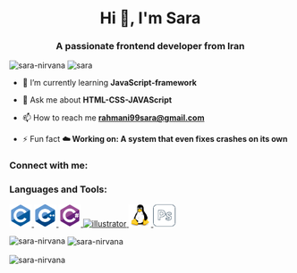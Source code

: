 <h1 align="center">Hi 👋, I'm Sara</h1>
<h3 align="center">A passionate frontend developer from Iran</h3>
<img align="right"  alt="sara" width="400" src="https://camo.githubusercontent.com/5bf0da46c5398f75e2ec953592c02afcf69379dcdb12a0c2922654a57b51fce2/68747470733a2f2f63646e2e6472696262626c652e636f6d2f75736572732f313336343032392f73637265656e73686f74732f31363039333236382f6d656469612f36386538326137666234393034363134613930363664366235343063313462322e676966.gif">

<p align="left"> <img src="https://komarev.com/ghpvc/?username=sara-nirvana&label=Profile%20views&color=0e75b6&style=flat" alt="sara-nirvana" /> </p>

- 🌱 I’m currently learning **JavaScript-framework**

- 💬 Ask me about **HTML-CSS-JAVAScript**

- 📫 How to reach me **rahmani99sara@gmail.com**

- ⚡ Fun fact **☁️ Working on: A system that even fixes crashes on its own**

<h3 align="left">Connect with me:</h3>
<p align="left">
</p>

<h3 align="left">Languages and Tools:</h3>
<p align="left"> <a href="https://www.cprogramming.com/" target="_blank" rel="noreferrer"> <img src="https://raw.githubusercontent.com/devicons/devicon/master/icons/c/c-original.svg" alt="c" width="40" height="40"/> </a> <a href="https://www.w3schools.com/cpp/" target="_blank" rel="noreferrer"> <img src="https://raw.githubusercontent.com/devicons/devicon/master/icons/cplusplus/cplusplus-original.svg" alt="cplusplus" width="40" height="40"/> </a> <a href="https://www.w3schools.com/cs/" target="_blank" rel="noreferrer"> <img src="https://raw.githubusercontent.com/devicons/devicon/master/icons/csharp/csharp-original.svg" alt="csharp" width="40" height="40"/> </a> <a href="https://www.adobe.com/in/products/illustrator.html" target="_blank" rel="noreferrer"> <img src="https://www.vectorlogo.zone/logos/adobe_illustrator/adobe_illustrator-icon.svg" alt="illustrator" width="40" height="40"/> </a> <a href="https://www.linux.org/" target="_blank" rel="noreferrer"> <img src="https://raw.githubusercontent.com/devicons/devicon/master/icons/linux/linux-original.svg" alt="linux" width="40" height="40"/> </a> <a href="https://www.photoshop.com/en" target="_blank" rel="noreferrer"> <img src="https://raw.githubusercontent.com/devicons/devicon/master/icons/photoshop/photoshop-line.svg" alt="photoshop" width="40" height="40"/> </a> </p>

<p><img align="left" src="https://github-readme-stats.vercel.app/api/top-langs?username=sara-nirvana&show_icons=true&locale=en&layout=compact" alt="sara-nirvana" /></p>

<p>&nbsp;<img align="center" src="https://github-readme-stats.vercel.app/api?username=sara-nirvana&show_icons=true&locale=en" alt="sara-nirvana" /></p>

<p><img align="center" src="https://github-readme-streak-stats.herokuapp.com/?user=sara-nirvana&" alt="sara-nirvana" /></p>
